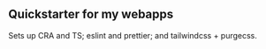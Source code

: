 ## Quickstarter for my webapps

Sets up CRA and TS; eslint and prettier; and tailwindcss + purgecss.
